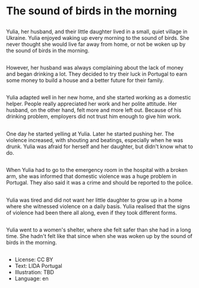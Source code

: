 # The sound of birds in the morning

##
Yulia, her husband, and their little daughter lived in a small, quiet village in Ukraine. Yulia enjoyed waking up every morning to the sound of birds. She never thought she would live far away from home, or not be woken up by the sound of birds in the morning.

##
However, her husband was always complaining about the lack of money and began drinking a lot. They decided to try their luck in Portugal to earn some money to build a house and a better future for their family.

##
Yulia adapted well in her new home, and she started working as a domestic helper. People really appreciated her work and her polite attitude. Her husband, on the other hand, felt more and more left out. Because of his drinking problem, employers did not trust him enough to give him work.

##
One day he started yelling at Yulia. Later he started pushing her. The violence increased, with shouting and beatings, especially when he was drunk. Yulia was afraid for herself and her daughter, but didn't know what to do.

##
When Yulia had to go to the emergency room in the hospital with a broken arm, she was informed that domestic violence was a huge problem in Portugal. They also said it was a crime and should be reported to the police.

##
Yulia was tired and did not want her little daughter to grow up in a home where she witnessed violence on a daily basis. Yulia realised that the signs of violence had been there all along, even if they took different forms.

##
Yulia went to a women's shelter, where she felt safer than she had in a long time. She hadn't felt like that since when she was woken up by the sound of birds in the morning.

##
* License: CC BY
* Text: LIDA Portugal
* Illustration: TBD
* Language: en

